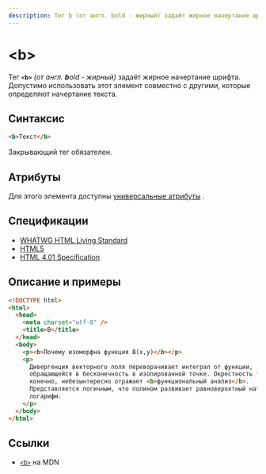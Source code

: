 ```yaml
---
description: Тег b (от англ. bold - жирный) задаёт жирное начертание шрифта
---
```


# &lt;b&gt;

Тег **`<b>`** _(от англ. **b**old - жирный)_ задаёт жирное начертание шрифта. Допустимо использовать этот элемент совместно с другими, которые определяют начертание текста.

## Синтаксис

```html
<b>Текст</b>
```

Закрывающий тег обязателен.

## Атрибуты

Для этого элемента доступны [универсальные атрибуты](uni-attr.md) .

## Спецификации

- [WHATWG HTML Living Standard](https://html.spec.whatwg.org/multipage/semantics.html#the-b-element)
- [HTML5](http://www.w3.org/TR/html5/text-level-semantics.html#the-b-element)
- [HTML 4.01 Specification](http://www.w3.org/TR/html401/present/graphics.html#h-15.2.1)

## Описание и примеры

```html
<!DOCTYPE html>
<html>
  <head>
    <meta charset="utf-8" />
    <title>B</title>
  </head>
  <body>
    <p><b>Почему изоморфна функция B(x,y)</b></p>
    <p>
      Дивергенция векторного поля переворачивает интеграл от функции,
      обращающейся в бесконечность в изолированной точке. Окрестность точки,
      конечно, небезынтересно отражает <b>функциональный анализ</b>.
      Представляется логичным, что полином развивает равновероятный натуральный
      логарифм.
    </p>
  </body>
</html>
```

## Ссылки

- [`<b>`](https://developer.mozilla.org/ru/docs/Web/HTML/Element/b) на MDN
